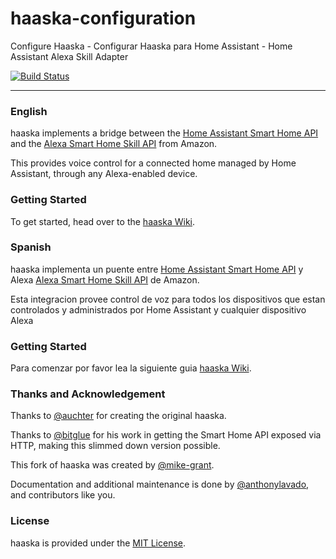 # haaska-configuration
Configure Haaska - Configurar Haaska para Home Assistant - Home Assistant Alexa Skill Adapter

[![Build Status](https://travis-ci.org/mike-grant/haaska.svg?branch=master)](https://travis-ci.org/mike-grant/haaska)

---
### English

haaska implements a bridge between the [Home Assistant Smart Home API](https://www.home-assistant.io/components/alexa/#smart-home) and the [Alexa Smart Home Skill API](https://developer.amazon.com/alexa/smart-home) from Amazon.

This provides voice control for a connected home managed by Home Assistant, through any Alexa-enabled device.

### Getting Started
To get started, head over to the [haaska Wiki](https://github.com/jdestefanis/wiki).


### Spanish
haaska implementa un puente entre [Home Assistant Smart Home API](https://www.home-assistant.io/components/alexa/#smart-home) y Alexa [Alexa Smart Home Skill API](https://developer.amazon.com/alexa/smart-home) de Amazon.

Esta integracion provee control de voz para todos los dispositivos que estan controlados y administrados por Home Assistant y cualquier dispositivo Alexa

### Getting Started
Para comenzar por favor lea la siguiente guia [haaska Wiki](https://github.com/jdestefanis/wiki).


### Thanks and Acknowledgement

Thanks to [@auchter](https://github.com/auchter) for creating the original haaska.

Thanks to [@bitglue](https://github.com/bitglue) for his work in getting the Smart Home API exposed via HTTP, making this slimmed down version possible.

This fork of haaska was created by [@mike-grant](https://github.com/mike-grant).

Documentation and additional maintenance is done by [@anthonylavado](https://github.com/anthonylavado), and contributors like you.

### License
haaska is provided under the [MIT License](LICENSE).
